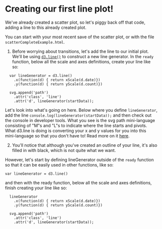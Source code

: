 # Creating our first line plot!

We've already created a scatter plot, so let's piggy back off that code, adding a line to this already created plot.

You can start with your most recent save of the scatter plot, or with the file `scatterCompleteExample.html`. 

1. Before worrying about transitions, let's add the line to our initial plot. We'll be using [`d3.line()`](https://github.com/d3/d3-shape#lines) to construct a new line generator. In the `ready` function, below all the scale and axes definitions, create your line like so:

```
  var lineGenerator = d3.line()
    .x(function(d) { return xScale(d.date)})
    .y(function(d) { return yScale(d.count)})

  svg.append('path')
    .attr('class', 'line')
    .attr('d', lineGenerator(startData));
```

Let's look into what's going on here. Below where you define `lineGenerator`, add the line `console.log(lineGenerator(startData));` and then check out the console in developer tools. What you see is the svg path mini-language consisting of "M"s and "L"s to indicate where the line starts and pivots. What d3.line is doing is converting your x and y values for you into this mini-language so that you don't have to! Read more on it [here](https://www.dashingd3js.com/svg-paths-and-d3js).

2. You'll notice that although you've created an outline of your line, it's also filled in with black, which is not quite what we want. 






However, let's start by defining lineGenerator outside of the `ready` function so that it can be easily used in other functions, like so:

`var lineGenerator = d3.line()`

and then with the ready function, below all the scale and axes definitions, finish creating your line like so:

```
  lineGenerator
    .x(function(d) { return xScale(d.date)})
    .y(function(d) { return yScale(d.count)})

  svg.append('path')
    .attr('class', 'line')
    .attr('d', lineGenerator(startData));
```
